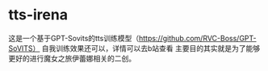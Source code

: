 # tts-irena
这是一个基于GPT-Sovits的tts训练模型（https://github.com/RVC-Boss/GPT-SoVITS）
自我训练效果还可以，详情可以去b站查看
主要目的其实就是为了能够更好的进行魔女之旅伊蕾娜相关的二创。
